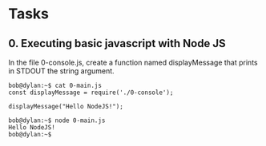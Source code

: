 # Tasks

## 0. Executing basic javascript with Node JS
In the file 0-console.js, create a function named displayMessage that prints in STDOUT the string argument.
```
bob@dylan:~$ cat 0-main.js
const displayMessage = require('./0-console');

displayMessage("Hello NodeJS!");

bob@dylan:~$ node 0-main.js
Hello NodeJS!
bob@dylan:~$
```
